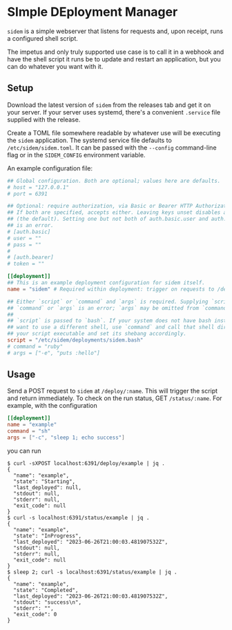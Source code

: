 # SImple DEployment Manager

`sidem` is a simple webserver that listens for requests and, upon receipt, runs a
configured shell script.

The impetus and only truly supported use case is to call it in a webhook and have the
shell script it runs be to update and restart an application, but you can do whatever
you want with it.

## Setup

Download the latest version of `sidem` from the releases tab and get it on your server.
If your server uses systemd, there's a convenient `.service` file supplied with the
release.

Create a TOML file somewhere readable by whatever use will be executing the `sidem`
application. The systemd service file defaults to `/etc/sidem/sidem.toml`. It can be
passed with the `--config` command-line flag or in the `SIDEM_CONFIG` environment
variable.

An example configuration file:

```toml
## Global configuration. Both are optional; values here are defaults.
# host = "127.0.0.1"
# port = 6391

## Optional: require authorization, via Basic or Bearer HTTP Authorization header.
## If both are specified, accepts either. Leaving keys unset disables authorization
## (the default). Setting one but not both of auth.basic.user and auth.basic.pass
## is an error.
# [auth.basic]
# user = ""
# pass = ""
#
# [auth.bearer]
# token = ""

[[deployment]]
## This is an example deployment configuration for sidem itself.
name = "sidem" # Required within deployment: trigger on requests to /deploy/:name

## Either `script` or `command` and `args` is required. Supplying `script` and either
## `command` or `args` is an error; `args` may be omitted from `command`.
##
## `script` is passed to `bash`. If your system does not have bash installed, or you
## want to use a different shell, use `command` and call that shell directly or make
## your script executable and set its shebang accordingly.
script = "/etc/sidem/deployments/sidem.bash"
# command = "ruby"
# args = ["-e", "puts :hello"]
```

## Usage

Send a POST request to `sidem` at `/deploy/:name`. This will trigger the script and
return immediately. To check on the run status, GET `/status/:name`. For example, with
the configuration

```toml
[[deployment]]
name = "example"
command = "sh"
args = ["-c", "sleep 1; echo success"]
```

you can run

```
$ curl -sXPOST localhost:6391/deploy/example | jq .
{
  "name": "example",
  "state": "Starting",
  "last_deployed": null,
  "stdout": null,
  "stderr": null,
  "exit_code": null
}
$ curl -s localhost:6391/status/example | jq .
{
  "name": "example",
  "state": "InProgress",
  "last_deployed": "2023-06-26T21:00:03.481907532Z",
  "stdout": null,
  "stderr": null,
  "exit_code": null
}
$ sleep 2; curl -s localhost:6391/status/example | jq .
{
  "name": "example",
  "state": "Completed",
  "last_deployed": "2023-06-26T21:00:03.481907532Z",
  "stdout": "success\n",
  "stderr": "",
  "exit_code": 0
}
```
